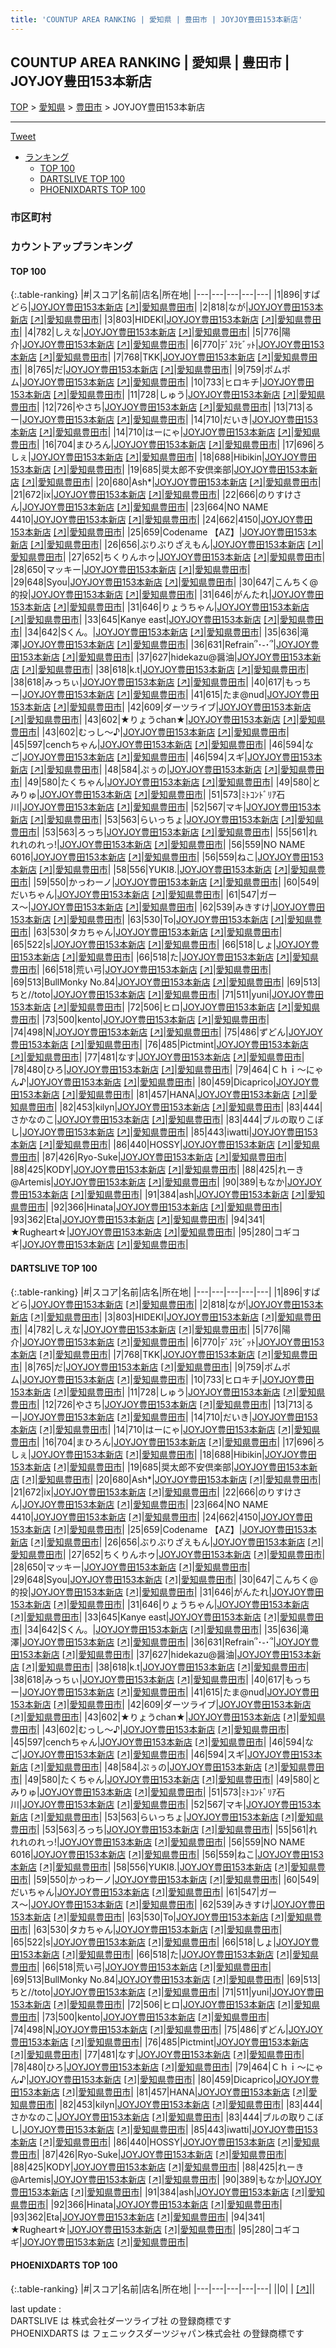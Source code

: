 ```yaml
---
title: 'COUNTUP AREA RANKING | 愛知県 | 豊田市 | JOYJOY豊田153本新店'
---
```

## COUNTUP AREA RANKING | 愛知県 | 豊田市 | JOYJOY豊田153本新店

[TOP](/darts/rank/) > [愛知県](/darts/rank/愛知県/) > [豊田市](/darts/rank/愛知県/豊田市/) > JOYJOY豊田153本新店

___

<a href="https://twitter.com/share?ref_src=twsrc%5Etfw" data-text="COUNTUP AREA RANKING | 愛知県豊田市JOYJOY豊田153本新店" class="twitter-share-button" data-hashtags="DARTSLIVE,PHOENIXDARTS,darts,ダーツ" data-show-count="false">Tweet</a>

* [ランキング](#カウントアップランキング)
    * [TOP 100](#top-100)
    * [DARTSLIVE TOP 100](#dartslive-top-100)
    * [PHOENIXDARTS TOP 100](#phoenixdarts-top-100)

### 市区町村

<ul>

</ul>

### カウントアップランキング

#### TOP 100



{:.table-ranking}
|#|スコア|名前|店名|所在地|
|---|---|---|---|---|
|1|896|<span class="rank-name-dl">すぱどら</span>|<a href="/darts/rank/shops/14a7d4288c91951758d385ea46352d8f.html">JOYJOY豊田153本新店</a> <a href="https://search.dartslive.com/jp/shop/14a7d4288c91951758d385ea46352d8f">[↗]</a>|<a href="/darts/rank/愛知県/豊田市">愛知県豊田市</a>|
|2|818|<span class="rank-name-dl">なが</span>|<a href="/darts/rank/shops/14a7d4288c91951758d385ea46352d8f.html">JOYJOY豊田153本新店</a> <a href="https://search.dartslive.com/jp/shop/14a7d4288c91951758d385ea46352d8f">[↗]</a>|<a href="/darts/rank/愛知県/豊田市">愛知県豊田市</a>|
|3|803|<span class="rank-name-dl">HIDEKI</span>|<a href="/darts/rank/shops/14a7d4288c91951758d385ea46352d8f.html">JOYJOY豊田153本新店</a> <a href="https://search.dartslive.com/jp/shop/14a7d4288c91951758d385ea46352d8f">[↗]</a>|<a href="/darts/rank/愛知県/豊田市">愛知県豊田市</a>|
|4|782|<span class="rank-name-dl">しえな</span>|<a href="/darts/rank/shops/14a7d4288c91951758d385ea46352d8f.html">JOYJOY豊田153本新店</a> <a href="https://search.dartslive.com/jp/shop/14a7d4288c91951758d385ea46352d8f">[↗]</a>|<a href="/darts/rank/愛知県/豊田市">愛知県豊田市</a>|
|5|776|<span class="rank-name-dl">陽介</span>|<a href="/darts/rank/shops/14a7d4288c91951758d385ea46352d8f.html">JOYJOY豊田153本新店</a> <a href="https://search.dartslive.com/jp/shop/14a7d4288c91951758d385ea46352d8f">[↗]</a>|<a href="/darts/rank/愛知県/豊田市">愛知県豊田市</a>|
|6|770|<span class="rank-name-dl">ﾃﾞｽﾗﾋﾞｯﾄ</span>|<a href="/darts/rank/shops/14a7d4288c91951758d385ea46352d8f.html">JOYJOY豊田153本新店</a> <a href="https://search.dartslive.com/jp/shop/14a7d4288c91951758d385ea46352d8f">[↗]</a>|<a href="/darts/rank/愛知県/豊田市">愛知県豊田市</a>|
|7|768|<span class="rank-name-dl">TKK</span>|<a href="/darts/rank/shops/14a7d4288c91951758d385ea46352d8f.html">JOYJOY豊田153本新店</a> <a href="https://search.dartslive.com/jp/shop/14a7d4288c91951758d385ea46352d8f">[↗]</a>|<a href="/darts/rank/愛知県/豊田市">愛知県豊田市</a>|
|8|765|<span class="rank-name-dl">だ</span>|<a href="/darts/rank/shops/14a7d4288c91951758d385ea46352d8f.html">JOYJOY豊田153本新店</a> <a href="https://search.dartslive.com/jp/shop/14a7d4288c91951758d385ea46352d8f">[↗]</a>|<a href="/darts/rank/愛知県/豊田市">愛知県豊田市</a>|
|9|759|<span class="rank-name-dl">ポムポム</span>|<a href="/darts/rank/shops/14a7d4288c91951758d385ea46352d8f.html">JOYJOY豊田153本新店</a> <a href="https://search.dartslive.com/jp/shop/14a7d4288c91951758d385ea46352d8f">[↗]</a>|<a href="/darts/rank/愛知県/豊田市">愛知県豊田市</a>|
|10|733|<span class="rank-name-dl">ヒロキチ</span>|<a href="/darts/rank/shops/14a7d4288c91951758d385ea46352d8f.html">JOYJOY豊田153本新店</a> <a href="https://search.dartslive.com/jp/shop/14a7d4288c91951758d385ea46352d8f">[↗]</a>|<a href="/darts/rank/愛知県/豊田市">愛知県豊田市</a>|
|11|728|<span class="rank-name-dl">しゅう</span>|<a href="/darts/rank/shops/14a7d4288c91951758d385ea46352d8f.html">JOYJOY豊田153本新店</a> <a href="https://search.dartslive.com/jp/shop/14a7d4288c91951758d385ea46352d8f">[↗]</a>|<a href="/darts/rank/愛知県/豊田市">愛知県豊田市</a>|
|12|726|<span class="rank-name-dl">やさち</span>|<a href="/darts/rank/shops/14a7d4288c91951758d385ea46352d8f.html">JOYJOY豊田153本新店</a> <a href="https://search.dartslive.com/jp/shop/14a7d4288c91951758d385ea46352d8f">[↗]</a>|<a href="/darts/rank/愛知県/豊田市">愛知県豊田市</a>|
|13|713|<span class="rank-name-dl">るー</span>|<a href="/darts/rank/shops/14a7d4288c91951758d385ea46352d8f.html">JOYJOY豊田153本新店</a> <a href="https://search.dartslive.com/jp/shop/14a7d4288c91951758d385ea46352d8f">[↗]</a>|<a href="/darts/rank/愛知県/豊田市">愛知県豊田市</a>|
|14|710|<span class="rank-name-dl">だいき</span>|<a href="/darts/rank/shops/14a7d4288c91951758d385ea46352d8f.html">JOYJOY豊田153本新店</a> <a href="https://search.dartslive.com/jp/shop/14a7d4288c91951758d385ea46352d8f">[↗]</a>|<a href="/darts/rank/愛知県/豊田市">愛知県豊田市</a>|
|14|710|<span class="rank-name-dl">はーにゃ</span>|<a href="/darts/rank/shops/14a7d4288c91951758d385ea46352d8f.html">JOYJOY豊田153本新店</a> <a href="https://search.dartslive.com/jp/shop/14a7d4288c91951758d385ea46352d8f">[↗]</a>|<a href="/darts/rank/愛知県/豊田市">愛知県豊田市</a>|
|16|704|<span class="rank-name-dl">まひろん</span>|<a href="/darts/rank/shops/14a7d4288c91951758d385ea46352d8f.html">JOYJOY豊田153本新店</a> <a href="https://search.dartslive.com/jp/shop/14a7d4288c91951758d385ea46352d8f">[↗]</a>|<a href="/darts/rank/愛知県/豊田市">愛知県豊田市</a>|
|17|696|<span class="rank-name-dl">ろしぇ</span>|<a href="/darts/rank/shops/14a7d4288c91951758d385ea46352d8f.html">JOYJOY豊田153本新店</a> <a href="https://search.dartslive.com/jp/shop/14a7d4288c91951758d385ea46352d8f">[↗]</a>|<a href="/darts/rank/愛知県/豊田市">愛知県豊田市</a>|
|18|688|<span class="rank-name-dl">Hibikin</span>|<a href="/darts/rank/shops/14a7d4288c91951758d385ea46352d8f.html">JOYJOY豊田153本新店</a> <a href="https://search.dartslive.com/jp/shop/14a7d4288c91951758d385ea46352d8f">[↗]</a>|<a href="/darts/rank/愛知県/豊田市">愛知県豊田市</a>|
|19|685|<span class="rank-name-dl">奨太郎不安倶楽部</span>|<a href="/darts/rank/shops/14a7d4288c91951758d385ea46352d8f.html">JOYJOY豊田153本新店</a> <a href="https://search.dartslive.com/jp/shop/14a7d4288c91951758d385ea46352d8f">[↗]</a>|<a href="/darts/rank/愛知県/豊田市">愛知県豊田市</a>|
|20|680|<span class="rank-name-dl">Ash*</span>|<a href="/darts/rank/shops/14a7d4288c91951758d385ea46352d8f.html">JOYJOY豊田153本新店</a> <a href="https://search.dartslive.com/jp/shop/14a7d4288c91951758d385ea46352d8f">[↗]</a>|<a href="/darts/rank/愛知県/豊田市">愛知県豊田市</a>|
|21|672|<span class="rank-name-dl">ix</span>|<a href="/darts/rank/shops/14a7d4288c91951758d385ea46352d8f.html">JOYJOY豊田153本新店</a> <a href="https://search.dartslive.com/jp/shop/14a7d4288c91951758d385ea46352d8f">[↗]</a>|<a href="/darts/rank/愛知県/豊田市">愛知県豊田市</a>|
|22|666|<span class="rank-name-dl">のりすけさん</span>|<a href="/darts/rank/shops/14a7d4288c91951758d385ea46352d8f.html">JOYJOY豊田153本新店</a> <a href="https://search.dartslive.com/jp/shop/14a7d4288c91951758d385ea46352d8f">[↗]</a>|<a href="/darts/rank/愛知県/豊田市">愛知県豊田市</a>|
|23|664|<span class="rank-name-dl">NO NAME 4410</span>|<a href="/darts/rank/shops/14a7d4288c91951758d385ea46352d8f.html">JOYJOY豊田153本新店</a> <a href="https://search.dartslive.com/jp/shop/14a7d4288c91951758d385ea46352d8f">[↗]</a>|<a href="/darts/rank/愛知県/豊田市">愛知県豊田市</a>|
|24|662|<span class="rank-name-dl">4150</span>|<a href="/darts/rank/shops/14a7d4288c91951758d385ea46352d8f.html">JOYJOY豊田153本新店</a> <a href="https://search.dartslive.com/jp/shop/14a7d4288c91951758d385ea46352d8f">[↗]</a>|<a href="/darts/rank/愛知県/豊田市">愛知県豊田市</a>|
|25|659|<span class="rank-name-dl">Codename 【AZ】</span>|<a href="/darts/rank/shops/14a7d4288c91951758d385ea46352d8f.html">JOYJOY豊田153本新店</a> <a href="https://search.dartslive.com/jp/shop/14a7d4288c91951758d385ea46352d8f">[↗]</a>|<a href="/darts/rank/愛知県/豊田市">愛知県豊田市</a>|
|26|656|<span class="rank-name-dl">ぶりぶりざえもん</span>|<a href="/darts/rank/shops/14a7d4288c91951758d385ea46352d8f.html">JOYJOY豊田153本新店</a> <a href="https://search.dartslive.com/jp/shop/14a7d4288c91951758d385ea46352d8f">[↗]</a>|<a href="/darts/rank/愛知県/豊田市">愛知県豊田市</a>|
|27|652|<span class="rank-name-dl">ちくりんホゥ</span>|<a href="/darts/rank/shops/14a7d4288c91951758d385ea46352d8f.html">JOYJOY豊田153本新店</a> <a href="https://search.dartslive.com/jp/shop/14a7d4288c91951758d385ea46352d8f">[↗]</a>|<a href="/darts/rank/愛知県/豊田市">愛知県豊田市</a>|
|28|650|<span class="rank-name-dl">マッキー</span>|<a href="/darts/rank/shops/14a7d4288c91951758d385ea46352d8f.html">JOYJOY豊田153本新店</a> <a href="https://search.dartslive.com/jp/shop/14a7d4288c91951758d385ea46352d8f">[↗]</a>|<a href="/darts/rank/愛知県/豊田市">愛知県豊田市</a>|
|29|648|<span class="rank-name-dl">Syou</span>|<a href="/darts/rank/shops/14a7d4288c91951758d385ea46352d8f.html">JOYJOY豊田153本新店</a> <a href="https://search.dartslive.com/jp/shop/14a7d4288c91951758d385ea46352d8f">[↗]</a>|<a href="/darts/rank/愛知県/豊田市">愛知県豊田市</a>|
|30|647|<span class="rank-name-dl">こんちく@的投</span>|<a href="/darts/rank/shops/14a7d4288c91951758d385ea46352d8f.html">JOYJOY豊田153本新店</a> <a href="https://search.dartslive.com/jp/shop/14a7d4288c91951758d385ea46352d8f">[↗]</a>|<a href="/darts/rank/愛知県/豊田市">愛知県豊田市</a>|
|31|646|<span class="rank-name-dl">がんたれ</span>|<a href="/darts/rank/shops/14a7d4288c91951758d385ea46352d8f.html">JOYJOY豊田153本新店</a> <a href="https://search.dartslive.com/jp/shop/14a7d4288c91951758d385ea46352d8f">[↗]</a>|<a href="/darts/rank/愛知県/豊田市">愛知県豊田市</a>|
|31|646|<span class="rank-name-dl">りょうちゃん</span>|<a href="/darts/rank/shops/14a7d4288c91951758d385ea46352d8f.html">JOYJOY豊田153本新店</a> <a href="https://search.dartslive.com/jp/shop/14a7d4288c91951758d385ea46352d8f">[↗]</a>|<a href="/darts/rank/愛知県/豊田市">愛知県豊田市</a>|
|33|645|<span class="rank-name-dl">Kanye east</span>|<a href="/darts/rank/shops/14a7d4288c91951758d385ea46352d8f.html">JOYJOY豊田153本新店</a> <a href="https://search.dartslive.com/jp/shop/14a7d4288c91951758d385ea46352d8f">[↗]</a>|<a href="/darts/rank/愛知県/豊田市">愛知県豊田市</a>|
|34|642|<span class="rank-name-dl">Sくん。</span>|<a href="/darts/rank/shops/14a7d4288c91951758d385ea46352d8f.html">JOYJOY豊田153本新店</a> <a href="https://search.dartslive.com/jp/shop/14a7d4288c91951758d385ea46352d8f">[↗]</a>|<a href="/darts/rank/愛知県/豊田市">愛知県豊田市</a>|
|35|636|<span class="rank-name-dl">滝澤</span>|<a href="/darts/rank/shops/14a7d4288c91951758d385ea46352d8f.html">JOYJOY豊田153本新店</a> <a href="https://search.dartslive.com/jp/shop/14a7d4288c91951758d385ea46352d8f">[↗]</a>|<a href="/darts/rank/愛知県/豊田市">愛知県豊田市</a>|
|36|631|<span class="rank-name-dl">Refrain՞･֊･՞</span>|<a href="/darts/rank/shops/14a7d4288c91951758d385ea46352d8f.html">JOYJOY豊田153本新店</a> <a href="https://search.dartslive.com/jp/shop/14a7d4288c91951758d385ea46352d8f">[↗]</a>|<a href="/darts/rank/愛知県/豊田市">愛知県豊田市</a>|
|37|627|<span class="rank-name-dl">hidekazu@醤油</span>|<a href="/darts/rank/shops/14a7d4288c91951758d385ea46352d8f.html">JOYJOY豊田153本新店</a> <a href="https://search.dartslive.com/jp/shop/14a7d4288c91951758d385ea46352d8f">[↗]</a>|<a href="/darts/rank/愛知県/豊田市">愛知県豊田市</a>|
|38|618|<span class="rank-name-dl">k.t</span>|<a href="/darts/rank/shops/14a7d4288c91951758d385ea46352d8f.html">JOYJOY豊田153本新店</a> <a href="https://search.dartslive.com/jp/shop/14a7d4288c91951758d385ea46352d8f">[↗]</a>|<a href="/darts/rank/愛知県/豊田市">愛知県豊田市</a>|
|38|618|<span class="rank-name-dl">みっちぃ</span>|<a href="/darts/rank/shops/14a7d4288c91951758d385ea46352d8f.html">JOYJOY豊田153本新店</a> <a href="https://search.dartslive.com/jp/shop/14a7d4288c91951758d385ea46352d8f">[↗]</a>|<a href="/darts/rank/愛知県/豊田市">愛知県豊田市</a>|
|40|617|<span class="rank-name-dl">もっちー</span>|<a href="/darts/rank/shops/14a7d4288c91951758d385ea46352d8f.html">JOYJOY豊田153本新店</a> <a href="https://search.dartslive.com/jp/shop/14a7d4288c91951758d385ea46352d8f">[↗]</a>|<a href="/darts/rank/愛知県/豊田市">愛知県豊田市</a>|
|41|615|<span class="rank-name-dl">たま@nud</span>|<a href="/darts/rank/shops/14a7d4288c91951758d385ea46352d8f.html">JOYJOY豊田153本新店</a> <a href="https://search.dartslive.com/jp/shop/14a7d4288c91951758d385ea46352d8f">[↗]</a>|<a href="/darts/rank/愛知県/豊田市">愛知県豊田市</a>|
|42|609|<span class="rank-name-dl">ダーツライブ</span>|<a href="/darts/rank/shops/14a7d4288c91951758d385ea46352d8f.html">JOYJOY豊田153本新店</a> <a href="https://search.dartslive.com/jp/shop/14a7d4288c91951758d385ea46352d8f">[↗]</a>|<a href="/darts/rank/愛知県/豊田市">愛知県豊田市</a>|
|43|602|<span class="rank-name-dl">★りょうchan★</span>|<a href="/darts/rank/shops/14a7d4288c91951758d385ea46352d8f.html">JOYJOY豊田153本新店</a> <a href="https://search.dartslive.com/jp/shop/14a7d4288c91951758d385ea46352d8f">[↗]</a>|<a href="/darts/rank/愛知県/豊田市">愛知県豊田市</a>|
|43|602|<span class="rank-name-dl">むっし〜♪</span>|<a href="/darts/rank/shops/14a7d4288c91951758d385ea46352d8f.html">JOYJOY豊田153本新店</a> <a href="https://search.dartslive.com/jp/shop/14a7d4288c91951758d385ea46352d8f">[↗]</a>|<a href="/darts/rank/愛知県/豊田市">愛知県豊田市</a>|
|45|597|<span class="rank-name-dl">cenchちゃん</span>|<a href="/darts/rank/shops/14a7d4288c91951758d385ea46352d8f.html">JOYJOY豊田153本新店</a> <a href="https://search.dartslive.com/jp/shop/14a7d4288c91951758d385ea46352d8f">[↗]</a>|<a href="/darts/rank/愛知県/豊田市">愛知県豊田市</a>|
|46|594|<span class="rank-name-dl">なご</span>|<a href="/darts/rank/shops/14a7d4288c91951758d385ea46352d8f.html">JOYJOY豊田153本新店</a> <a href="https://search.dartslive.com/jp/shop/14a7d4288c91951758d385ea46352d8f">[↗]</a>|<a href="/darts/rank/愛知県/豊田市">愛知県豊田市</a>|
|46|594|<span class="rank-name-dl">スギ</span>|<a href="/darts/rank/shops/14a7d4288c91951758d385ea46352d8f.html">JOYJOY豊田153本新店</a> <a href="https://search.dartslive.com/jp/shop/14a7d4288c91951758d385ea46352d8f">[↗]</a>|<a href="/darts/rank/愛知県/豊田市">愛知県豊田市</a>|
|48|584|<span class="rank-name-dl">ぷぅの</span>|<a href="/darts/rank/shops/14a7d4288c91951758d385ea46352d8f.html">JOYJOY豊田153本新店</a> <a href="https://search.dartslive.com/jp/shop/14a7d4288c91951758d385ea46352d8f">[↗]</a>|<a href="/darts/rank/愛知県/豊田市">愛知県豊田市</a>|
|49|580|<span class="rank-name-dl">たくちゃん</span>|<a href="/darts/rank/shops/14a7d4288c91951758d385ea46352d8f.html">JOYJOY豊田153本新店</a> <a href="https://search.dartslive.com/jp/shop/14a7d4288c91951758d385ea46352d8f">[↗]</a>|<a href="/darts/rank/愛知県/豊田市">愛知県豊田市</a>|
|49|580|<span class="rank-name-dl">とみりゅ</span>|<a href="/darts/rank/shops/14a7d4288c91951758d385ea46352d8f.html">JOYJOY豊田153本新店</a> <a href="https://search.dartslive.com/jp/shop/14a7d4288c91951758d385ea46352d8f">[↗]</a>|<a href="/darts/rank/愛知県/豊田市">愛知県豊田市</a>|
|51|573|<span class="rank-name-dl">ﾐﾄｺﾝﾄﾞﾘｱ石川</span>|<a href="/darts/rank/shops/14a7d4288c91951758d385ea46352d8f.html">JOYJOY豊田153本新店</a> <a href="https://search.dartslive.com/jp/shop/14a7d4288c91951758d385ea46352d8f">[↗]</a>|<a href="/darts/rank/愛知県/豊田市">愛知県豊田市</a>|
|52|567|<span class="rank-name-dl">マキ</span>|<a href="/darts/rank/shops/14a7d4288c91951758d385ea46352d8f.html">JOYJOY豊田153本新店</a> <a href="https://search.dartslive.com/jp/shop/14a7d4288c91951758d385ea46352d8f">[↗]</a>|<a href="/darts/rank/愛知県/豊田市">愛知県豊田市</a>|
|53|563|<span class="rank-name-dl">らいっちょ</span>|<a href="/darts/rank/shops/14a7d4288c91951758d385ea46352d8f.html">JOYJOY豊田153本新店</a> <a href="https://search.dartslive.com/jp/shop/14a7d4288c91951758d385ea46352d8f">[↗]</a>|<a href="/darts/rank/愛知県/豊田市">愛知県豊田市</a>|
|53|563|<span class="rank-name-dl">ろっち</span>|<a href="/darts/rank/shops/14a7d4288c91951758d385ea46352d8f.html">JOYJOY豊田153本新店</a> <a href="https://search.dartslive.com/jp/shop/14a7d4288c91951758d385ea46352d8f">[↗]</a>|<a href="/darts/rank/愛知県/豊田市">愛知県豊田市</a>|
|55|561|<span class="rank-name-dl">れれれのれっ!</span>|<a href="/darts/rank/shops/14a7d4288c91951758d385ea46352d8f.html">JOYJOY豊田153本新店</a> <a href="https://search.dartslive.com/jp/shop/14a7d4288c91951758d385ea46352d8f">[↗]</a>|<a href="/darts/rank/愛知県/豊田市">愛知県豊田市</a>|
|56|559|<span class="rank-name-dl">NO NAME 6016</span>|<a href="/darts/rank/shops/14a7d4288c91951758d385ea46352d8f.html">JOYJOY豊田153本新店</a> <a href="https://search.dartslive.com/jp/shop/14a7d4288c91951758d385ea46352d8f">[↗]</a>|<a href="/darts/rank/愛知県/豊田市">愛知県豊田市</a>|
|56|559|<span class="rank-name-dl">ねこ</span>|<a href="/darts/rank/shops/14a7d4288c91951758d385ea46352d8f.html">JOYJOY豊田153本新店</a> <a href="https://search.dartslive.com/jp/shop/14a7d4288c91951758d385ea46352d8f">[↗]</a>|<a href="/darts/rank/愛知県/豊田市">愛知県豊田市</a>|
|58|556|<span class="rank-name-dl">YUKI8.</span>|<a href="/darts/rank/shops/14a7d4288c91951758d385ea46352d8f.html">JOYJOY豊田153本新店</a> <a href="https://search.dartslive.com/jp/shop/14a7d4288c91951758d385ea46352d8f">[↗]</a>|<a href="/darts/rank/愛知県/豊田市">愛知県豊田市</a>|
|59|550|<span class="rank-name-dl">かっわーノ</span>|<a href="/darts/rank/shops/14a7d4288c91951758d385ea46352d8f.html">JOYJOY豊田153本新店</a> <a href="https://search.dartslive.com/jp/shop/14a7d4288c91951758d385ea46352d8f">[↗]</a>|<a href="/darts/rank/愛知県/豊田市">愛知県豊田市</a>|
|60|549|<span class="rank-name-dl">だいちゃん</span>|<a href="/darts/rank/shops/14a7d4288c91951758d385ea46352d8f.html">JOYJOY豊田153本新店</a> <a href="https://search.dartslive.com/jp/shop/14a7d4288c91951758d385ea46352d8f">[↗]</a>|<a href="/darts/rank/愛知県/豊田市">愛知県豊田市</a>|
|61|547|<span class="rank-name-dl">ガース〜</span>|<a href="/darts/rank/shops/14a7d4288c91951758d385ea46352d8f.html">JOYJOY豊田153本新店</a> <a href="https://search.dartslive.com/jp/shop/14a7d4288c91951758d385ea46352d8f">[↗]</a>|<a href="/darts/rank/愛知県/豊田市">愛知県豊田市</a>|
|62|539|<span class="rank-name-dl">みきすけ</span>|<a href="/darts/rank/shops/14a7d4288c91951758d385ea46352d8f.html">JOYJOY豊田153本新店</a> <a href="https://search.dartslive.com/jp/shop/14a7d4288c91951758d385ea46352d8f">[↗]</a>|<a href="/darts/rank/愛知県/豊田市">愛知県豊田市</a>|
|63|530|<span class="rank-name-dl">To</span>|<a href="/darts/rank/shops/14a7d4288c91951758d385ea46352d8f.html">JOYJOY豊田153本新店</a> <a href="https://search.dartslive.com/jp/shop/14a7d4288c91951758d385ea46352d8f">[↗]</a>|<a href="/darts/rank/愛知県/豊田市">愛知県豊田市</a>|
|63|530|<span class="rank-name-dl">タカちゃん</span>|<a href="/darts/rank/shops/14a7d4288c91951758d385ea46352d8f.html">JOYJOY豊田153本新店</a> <a href="https://search.dartslive.com/jp/shop/14a7d4288c91951758d385ea46352d8f">[↗]</a>|<a href="/darts/rank/愛知県/豊田市">愛知県豊田市</a>|
|65|522|<span class="rank-name-dl">s</span>|<a href="/darts/rank/shops/14a7d4288c91951758d385ea46352d8f.html">JOYJOY豊田153本新店</a> <a href="https://search.dartslive.com/jp/shop/14a7d4288c91951758d385ea46352d8f">[↗]</a>|<a href="/darts/rank/愛知県/豊田市">愛知県豊田市</a>|
|66|518|<span class="rank-name-dl">しょ</span>|<a href="/darts/rank/shops/14a7d4288c91951758d385ea46352d8f.html">JOYJOY豊田153本新店</a> <a href="https://search.dartslive.com/jp/shop/14a7d4288c91951758d385ea46352d8f">[↗]</a>|<a href="/darts/rank/愛知県/豊田市">愛知県豊田市</a>|
|66|518|<span class="rank-name-dl">た</span>|<a href="/darts/rank/shops/14a7d4288c91951758d385ea46352d8f.html">JOYJOY豊田153本新店</a> <a href="https://search.dartslive.com/jp/shop/14a7d4288c91951758d385ea46352d8f">[↗]</a>|<a href="/darts/rank/愛知県/豊田市">愛知県豊田市</a>|
|66|518|<span class="rank-name-dl">荒い弓</span>|<a href="/darts/rank/shops/14a7d4288c91951758d385ea46352d8f.html">JOYJOY豊田153本新店</a> <a href="https://search.dartslive.com/jp/shop/14a7d4288c91951758d385ea46352d8f">[↗]</a>|<a href="/darts/rank/愛知県/豊田市">愛知県豊田市</a>|
|69|513|<span class="rank-name-dl">BullMonky No.84</span>|<a href="/darts/rank/shops/14a7d4288c91951758d385ea46352d8f.html">JOYJOY豊田153本新店</a> <a href="https://search.dartslive.com/jp/shop/14a7d4288c91951758d385ea46352d8f">[↗]</a>|<a href="/darts/rank/愛知県/豊田市">愛知県豊田市</a>|
|69|513|<span class="rank-name-dl">ちと//toto</span>|<a href="/darts/rank/shops/14a7d4288c91951758d385ea46352d8f.html">JOYJOY豊田153本新店</a> <a href="https://search.dartslive.com/jp/shop/14a7d4288c91951758d385ea46352d8f">[↗]</a>|<a href="/darts/rank/愛知県/豊田市">愛知県豊田市</a>|
|71|511|<span class="rank-name-dl">yuni</span>|<a href="/darts/rank/shops/14a7d4288c91951758d385ea46352d8f.html">JOYJOY豊田153本新店</a> <a href="https://search.dartslive.com/jp/shop/14a7d4288c91951758d385ea46352d8f">[↗]</a>|<a href="/darts/rank/愛知県/豊田市">愛知県豊田市</a>|
|72|506|<span class="rank-name-dl">ヒロ</span>|<a href="/darts/rank/shops/14a7d4288c91951758d385ea46352d8f.html">JOYJOY豊田153本新店</a> <a href="https://search.dartslive.com/jp/shop/14a7d4288c91951758d385ea46352d8f">[↗]</a>|<a href="/darts/rank/愛知県/豊田市">愛知県豊田市</a>|
|73|500|<span class="rank-name-dl">kento</span>|<a href="/darts/rank/shops/14a7d4288c91951758d385ea46352d8f.html">JOYJOY豊田153本新店</a> <a href="https://search.dartslive.com/jp/shop/14a7d4288c91951758d385ea46352d8f">[↗]</a>|<a href="/darts/rank/愛知県/豊田市">愛知県豊田市</a>|
|74|498|<span class="rank-name-dl">N</span>|<a href="/darts/rank/shops/14a7d4288c91951758d385ea46352d8f.html">JOYJOY豊田153本新店</a> <a href="https://search.dartslive.com/jp/shop/14a7d4288c91951758d385ea46352d8f">[↗]</a>|<a href="/darts/rank/愛知県/豊田市">愛知県豊田市</a>|
|75|486|<span class="rank-name-dl">ずどん</span>|<a href="/darts/rank/shops/14a7d4288c91951758d385ea46352d8f.html">JOYJOY豊田153本新店</a> <a href="https://search.dartslive.com/jp/shop/14a7d4288c91951758d385ea46352d8f">[↗]</a>|<a href="/darts/rank/愛知県/豊田市">愛知県豊田市</a>|
|76|485|<span class="rank-name-dl">Pictmint</span>|<a href="/darts/rank/shops/14a7d4288c91951758d385ea46352d8f.html">JOYJOY豊田153本新店</a> <a href="https://search.dartslive.com/jp/shop/14a7d4288c91951758d385ea46352d8f">[↗]</a>|<a href="/darts/rank/愛知県/豊田市">愛知県豊田市</a>|
|77|481|<span class="rank-name-dl">なす</span>|<a href="/darts/rank/shops/14a7d4288c91951758d385ea46352d8f.html">JOYJOY豊田153本新店</a> <a href="https://search.dartslive.com/jp/shop/14a7d4288c91951758d385ea46352d8f">[↗]</a>|<a href="/darts/rank/愛知県/豊田市">愛知県豊田市</a>|
|78|480|<span class="rank-name-dl">ひろ</span>|<a href="/darts/rank/shops/14a7d4288c91951758d385ea46352d8f.html">JOYJOY豊田153本新店</a> <a href="https://search.dartslive.com/jp/shop/14a7d4288c91951758d385ea46352d8f">[↗]</a>|<a href="/darts/rank/愛知県/豊田市">愛知県豊田市</a>|
|79|464|<span class="rank-name-dl">Ｃｈｉ～にゃん♪</span>|<a href="/darts/rank/shops/14a7d4288c91951758d385ea46352d8f.html">JOYJOY豊田153本新店</a> <a href="https://search.dartslive.com/jp/shop/14a7d4288c91951758d385ea46352d8f">[↗]</a>|<a href="/darts/rank/愛知県/豊田市">愛知県豊田市</a>|
|80|459|<span class="rank-name-dl">Dicaprico</span>|<a href="/darts/rank/shops/14a7d4288c91951758d385ea46352d8f.html">JOYJOY豊田153本新店</a> <a href="https://search.dartslive.com/jp/shop/14a7d4288c91951758d385ea46352d8f">[↗]</a>|<a href="/darts/rank/愛知県/豊田市">愛知県豊田市</a>|
|81|457|<span class="rank-name-dl">HANA</span>|<a href="/darts/rank/shops/14a7d4288c91951758d385ea46352d8f.html">JOYJOY豊田153本新店</a> <a href="https://search.dartslive.com/jp/shop/14a7d4288c91951758d385ea46352d8f">[↗]</a>|<a href="/darts/rank/愛知県/豊田市">愛知県豊田市</a>|
|82|453|<span class="rank-name-dl">kilyn</span>|<a href="/darts/rank/shops/14a7d4288c91951758d385ea46352d8f.html">JOYJOY豊田153本新店</a> <a href="https://search.dartslive.com/jp/shop/14a7d4288c91951758d385ea46352d8f">[↗]</a>|<a href="/darts/rank/愛知県/豊田市">愛知県豊田市</a>|
|83|444|<span class="rank-name-dl">さかなのこ</span>|<a href="/darts/rank/shops/14a7d4288c91951758d385ea46352d8f.html">JOYJOY豊田153本新店</a> <a href="https://search.dartslive.com/jp/shop/14a7d4288c91951758d385ea46352d8f">[↗]</a>|<a href="/darts/rank/愛知県/豊田市">愛知県豊田市</a>|
|83|444|<span class="rank-name-dl">ブルの取りこぼし</span>|<a href="/darts/rank/shops/14a7d4288c91951758d385ea46352d8f.html">JOYJOY豊田153本新店</a> <a href="https://search.dartslive.com/jp/shop/14a7d4288c91951758d385ea46352d8f">[↗]</a>|<a href="/darts/rank/愛知県/豊田市">愛知県豊田市</a>|
|85|443|<span class="rank-name-dl">iwatti</span>|<a href="/darts/rank/shops/14a7d4288c91951758d385ea46352d8f.html">JOYJOY豊田153本新店</a> <a href="https://search.dartslive.com/jp/shop/14a7d4288c91951758d385ea46352d8f">[↗]</a>|<a href="/darts/rank/愛知県/豊田市">愛知県豊田市</a>|
|86|440|<span class="rank-name-dl">HOSSY</span>|<a href="/darts/rank/shops/14a7d4288c91951758d385ea46352d8f.html">JOYJOY豊田153本新店</a> <a href="https://search.dartslive.com/jp/shop/14a7d4288c91951758d385ea46352d8f">[↗]</a>|<a href="/darts/rank/愛知県/豊田市">愛知県豊田市</a>|
|87|426|<span class="rank-name-dl">Ryo-Suke</span>|<a href="/darts/rank/shops/14a7d4288c91951758d385ea46352d8f.html">JOYJOY豊田153本新店</a> <a href="https://search.dartslive.com/jp/shop/14a7d4288c91951758d385ea46352d8f">[↗]</a>|<a href="/darts/rank/愛知県/豊田市">愛知県豊田市</a>|
|88|425|<span class="rank-name-dl">KODY</span>|<a href="/darts/rank/shops/14a7d4288c91951758d385ea46352d8f.html">JOYJOY豊田153本新店</a> <a href="https://search.dartslive.com/jp/shop/14a7d4288c91951758d385ea46352d8f">[↗]</a>|<a href="/darts/rank/愛知県/豊田市">愛知県豊田市</a>|
|88|425|<span class="rank-name-dl">れーき@Artemis</span>|<a href="/darts/rank/shops/14a7d4288c91951758d385ea46352d8f.html">JOYJOY豊田153本新店</a> <a href="https://search.dartslive.com/jp/shop/14a7d4288c91951758d385ea46352d8f">[↗]</a>|<a href="/darts/rank/愛知県/豊田市">愛知県豊田市</a>|
|90|389|<span class="rank-name-dl">もなか</span>|<a href="/darts/rank/shops/14a7d4288c91951758d385ea46352d8f.html">JOYJOY豊田153本新店</a> <a href="https://search.dartslive.com/jp/shop/14a7d4288c91951758d385ea46352d8f">[↗]</a>|<a href="/darts/rank/愛知県/豊田市">愛知県豊田市</a>|
|91|384|<span class="rank-name-dl">ash</span>|<a href="/darts/rank/shops/14a7d4288c91951758d385ea46352d8f.html">JOYJOY豊田153本新店</a> <a href="https://search.dartslive.com/jp/shop/14a7d4288c91951758d385ea46352d8f">[↗]</a>|<a href="/darts/rank/愛知県/豊田市">愛知県豊田市</a>|
|92|366|<span class="rank-name-dl">Hinata</span>|<a href="/darts/rank/shops/14a7d4288c91951758d385ea46352d8f.html">JOYJOY豊田153本新店</a> <a href="https://search.dartslive.com/jp/shop/14a7d4288c91951758d385ea46352d8f">[↗]</a>|<a href="/darts/rank/愛知県/豊田市">愛知県豊田市</a>|
|93|362|<span class="rank-name-dl">Eta</span>|<a href="/darts/rank/shops/14a7d4288c91951758d385ea46352d8f.html">JOYJOY豊田153本新店</a> <a href="https://search.dartslive.com/jp/shop/14a7d4288c91951758d385ea46352d8f">[↗]</a>|<a href="/darts/rank/愛知県/豊田市">愛知県豊田市</a>|
|94|341|<span class="rank-name-dl">★Rugheart☆</span>|<a href="/darts/rank/shops/14a7d4288c91951758d385ea46352d8f.html">JOYJOY豊田153本新店</a> <a href="https://search.dartslive.com/jp/shop/14a7d4288c91951758d385ea46352d8f">[↗]</a>|<a href="/darts/rank/愛知県/豊田市">愛知県豊田市</a>|
|95|280|<span class="rank-name-dl">コギコギ</span>|<a href="/darts/rank/shops/14a7d4288c91951758d385ea46352d8f.html">JOYJOY豊田153本新店</a> <a href="https://search.dartslive.com/jp/shop/14a7d4288c91951758d385ea46352d8f">[↗]</a>|<a href="/darts/rank/愛知県/豊田市">愛知県豊田市</a>|


#### DARTSLIVE TOP 100



{:.table-ranking}
|#|スコア|名前|店名|所在地|
|---|---|---|---|---|
|1|896|<span class="rank-name-dl">すぱどら</span>|<a href="/darts/rank/shops/14a7d4288c91951758d385ea46352d8f.html">JOYJOY豊田153本新店</a> <a href="https://search.dartslive.com/jp/shop/14a7d4288c91951758d385ea46352d8f">[↗]</a>|<a href="/darts/rank/愛知県/豊田市">愛知県豊田市</a>|
|2|818|<span class="rank-name-dl">なが</span>|<a href="/darts/rank/shops/14a7d4288c91951758d385ea46352d8f.html">JOYJOY豊田153本新店</a> <a href="https://search.dartslive.com/jp/shop/14a7d4288c91951758d385ea46352d8f">[↗]</a>|<a href="/darts/rank/愛知県/豊田市">愛知県豊田市</a>|
|3|803|<span class="rank-name-dl">HIDEKI</span>|<a href="/darts/rank/shops/14a7d4288c91951758d385ea46352d8f.html">JOYJOY豊田153本新店</a> <a href="https://search.dartslive.com/jp/shop/14a7d4288c91951758d385ea46352d8f">[↗]</a>|<a href="/darts/rank/愛知県/豊田市">愛知県豊田市</a>|
|4|782|<span class="rank-name-dl">しえな</span>|<a href="/darts/rank/shops/14a7d4288c91951758d385ea46352d8f.html">JOYJOY豊田153本新店</a> <a href="https://search.dartslive.com/jp/shop/14a7d4288c91951758d385ea46352d8f">[↗]</a>|<a href="/darts/rank/愛知県/豊田市">愛知県豊田市</a>|
|5|776|<span class="rank-name-dl">陽介</span>|<a href="/darts/rank/shops/14a7d4288c91951758d385ea46352d8f.html">JOYJOY豊田153本新店</a> <a href="https://search.dartslive.com/jp/shop/14a7d4288c91951758d385ea46352d8f">[↗]</a>|<a href="/darts/rank/愛知県/豊田市">愛知県豊田市</a>|
|6|770|<span class="rank-name-dl">ﾃﾞｽﾗﾋﾞｯﾄ</span>|<a href="/darts/rank/shops/14a7d4288c91951758d385ea46352d8f.html">JOYJOY豊田153本新店</a> <a href="https://search.dartslive.com/jp/shop/14a7d4288c91951758d385ea46352d8f">[↗]</a>|<a href="/darts/rank/愛知県/豊田市">愛知県豊田市</a>|
|7|768|<span class="rank-name-dl">TKK</span>|<a href="/darts/rank/shops/14a7d4288c91951758d385ea46352d8f.html">JOYJOY豊田153本新店</a> <a href="https://search.dartslive.com/jp/shop/14a7d4288c91951758d385ea46352d8f">[↗]</a>|<a href="/darts/rank/愛知県/豊田市">愛知県豊田市</a>|
|8|765|<span class="rank-name-dl">だ</span>|<a href="/darts/rank/shops/14a7d4288c91951758d385ea46352d8f.html">JOYJOY豊田153本新店</a> <a href="https://search.dartslive.com/jp/shop/14a7d4288c91951758d385ea46352d8f">[↗]</a>|<a href="/darts/rank/愛知県/豊田市">愛知県豊田市</a>|
|9|759|<span class="rank-name-dl">ポムポム</span>|<a href="/darts/rank/shops/14a7d4288c91951758d385ea46352d8f.html">JOYJOY豊田153本新店</a> <a href="https://search.dartslive.com/jp/shop/14a7d4288c91951758d385ea46352d8f">[↗]</a>|<a href="/darts/rank/愛知県/豊田市">愛知県豊田市</a>|
|10|733|<span class="rank-name-dl">ヒロキチ</span>|<a href="/darts/rank/shops/14a7d4288c91951758d385ea46352d8f.html">JOYJOY豊田153本新店</a> <a href="https://search.dartslive.com/jp/shop/14a7d4288c91951758d385ea46352d8f">[↗]</a>|<a href="/darts/rank/愛知県/豊田市">愛知県豊田市</a>|
|11|728|<span class="rank-name-dl">しゅう</span>|<a href="/darts/rank/shops/14a7d4288c91951758d385ea46352d8f.html">JOYJOY豊田153本新店</a> <a href="https://search.dartslive.com/jp/shop/14a7d4288c91951758d385ea46352d8f">[↗]</a>|<a href="/darts/rank/愛知県/豊田市">愛知県豊田市</a>|
|12|726|<span class="rank-name-dl">やさち</span>|<a href="/darts/rank/shops/14a7d4288c91951758d385ea46352d8f.html">JOYJOY豊田153本新店</a> <a href="https://search.dartslive.com/jp/shop/14a7d4288c91951758d385ea46352d8f">[↗]</a>|<a href="/darts/rank/愛知県/豊田市">愛知県豊田市</a>|
|13|713|<span class="rank-name-dl">るー</span>|<a href="/darts/rank/shops/14a7d4288c91951758d385ea46352d8f.html">JOYJOY豊田153本新店</a> <a href="https://search.dartslive.com/jp/shop/14a7d4288c91951758d385ea46352d8f">[↗]</a>|<a href="/darts/rank/愛知県/豊田市">愛知県豊田市</a>|
|14|710|<span class="rank-name-dl">だいき</span>|<a href="/darts/rank/shops/14a7d4288c91951758d385ea46352d8f.html">JOYJOY豊田153本新店</a> <a href="https://search.dartslive.com/jp/shop/14a7d4288c91951758d385ea46352d8f">[↗]</a>|<a href="/darts/rank/愛知県/豊田市">愛知県豊田市</a>|
|14|710|<span class="rank-name-dl">はーにゃ</span>|<a href="/darts/rank/shops/14a7d4288c91951758d385ea46352d8f.html">JOYJOY豊田153本新店</a> <a href="https://search.dartslive.com/jp/shop/14a7d4288c91951758d385ea46352d8f">[↗]</a>|<a href="/darts/rank/愛知県/豊田市">愛知県豊田市</a>|
|16|704|<span class="rank-name-dl">まひろん</span>|<a href="/darts/rank/shops/14a7d4288c91951758d385ea46352d8f.html">JOYJOY豊田153本新店</a> <a href="https://search.dartslive.com/jp/shop/14a7d4288c91951758d385ea46352d8f">[↗]</a>|<a href="/darts/rank/愛知県/豊田市">愛知県豊田市</a>|
|17|696|<span class="rank-name-dl">ろしぇ</span>|<a href="/darts/rank/shops/14a7d4288c91951758d385ea46352d8f.html">JOYJOY豊田153本新店</a> <a href="https://search.dartslive.com/jp/shop/14a7d4288c91951758d385ea46352d8f">[↗]</a>|<a href="/darts/rank/愛知県/豊田市">愛知県豊田市</a>|
|18|688|<span class="rank-name-dl">Hibikin</span>|<a href="/darts/rank/shops/14a7d4288c91951758d385ea46352d8f.html">JOYJOY豊田153本新店</a> <a href="https://search.dartslive.com/jp/shop/14a7d4288c91951758d385ea46352d8f">[↗]</a>|<a href="/darts/rank/愛知県/豊田市">愛知県豊田市</a>|
|19|685|<span class="rank-name-dl">奨太郎不安倶楽部</span>|<a href="/darts/rank/shops/14a7d4288c91951758d385ea46352d8f.html">JOYJOY豊田153本新店</a> <a href="https://search.dartslive.com/jp/shop/14a7d4288c91951758d385ea46352d8f">[↗]</a>|<a href="/darts/rank/愛知県/豊田市">愛知県豊田市</a>|
|20|680|<span class="rank-name-dl">Ash*</span>|<a href="/darts/rank/shops/14a7d4288c91951758d385ea46352d8f.html">JOYJOY豊田153本新店</a> <a href="https://search.dartslive.com/jp/shop/14a7d4288c91951758d385ea46352d8f">[↗]</a>|<a href="/darts/rank/愛知県/豊田市">愛知県豊田市</a>|
|21|672|<span class="rank-name-dl">ix</span>|<a href="/darts/rank/shops/14a7d4288c91951758d385ea46352d8f.html">JOYJOY豊田153本新店</a> <a href="https://search.dartslive.com/jp/shop/14a7d4288c91951758d385ea46352d8f">[↗]</a>|<a href="/darts/rank/愛知県/豊田市">愛知県豊田市</a>|
|22|666|<span class="rank-name-dl">のりすけさん</span>|<a href="/darts/rank/shops/14a7d4288c91951758d385ea46352d8f.html">JOYJOY豊田153本新店</a> <a href="https://search.dartslive.com/jp/shop/14a7d4288c91951758d385ea46352d8f">[↗]</a>|<a href="/darts/rank/愛知県/豊田市">愛知県豊田市</a>|
|23|664|<span class="rank-name-dl">NO NAME 4410</span>|<a href="/darts/rank/shops/14a7d4288c91951758d385ea46352d8f.html">JOYJOY豊田153本新店</a> <a href="https://search.dartslive.com/jp/shop/14a7d4288c91951758d385ea46352d8f">[↗]</a>|<a href="/darts/rank/愛知県/豊田市">愛知県豊田市</a>|
|24|662|<span class="rank-name-dl">4150</span>|<a href="/darts/rank/shops/14a7d4288c91951758d385ea46352d8f.html">JOYJOY豊田153本新店</a> <a href="https://search.dartslive.com/jp/shop/14a7d4288c91951758d385ea46352d8f">[↗]</a>|<a href="/darts/rank/愛知県/豊田市">愛知県豊田市</a>|
|25|659|<span class="rank-name-dl">Codename 【AZ】</span>|<a href="/darts/rank/shops/14a7d4288c91951758d385ea46352d8f.html">JOYJOY豊田153本新店</a> <a href="https://search.dartslive.com/jp/shop/14a7d4288c91951758d385ea46352d8f">[↗]</a>|<a href="/darts/rank/愛知県/豊田市">愛知県豊田市</a>|
|26|656|<span class="rank-name-dl">ぶりぶりざえもん</span>|<a href="/darts/rank/shops/14a7d4288c91951758d385ea46352d8f.html">JOYJOY豊田153本新店</a> <a href="https://search.dartslive.com/jp/shop/14a7d4288c91951758d385ea46352d8f">[↗]</a>|<a href="/darts/rank/愛知県/豊田市">愛知県豊田市</a>|
|27|652|<span class="rank-name-dl">ちくりんホゥ</span>|<a href="/darts/rank/shops/14a7d4288c91951758d385ea46352d8f.html">JOYJOY豊田153本新店</a> <a href="https://search.dartslive.com/jp/shop/14a7d4288c91951758d385ea46352d8f">[↗]</a>|<a href="/darts/rank/愛知県/豊田市">愛知県豊田市</a>|
|28|650|<span class="rank-name-dl">マッキー</span>|<a href="/darts/rank/shops/14a7d4288c91951758d385ea46352d8f.html">JOYJOY豊田153本新店</a> <a href="https://search.dartslive.com/jp/shop/14a7d4288c91951758d385ea46352d8f">[↗]</a>|<a href="/darts/rank/愛知県/豊田市">愛知県豊田市</a>|
|29|648|<span class="rank-name-dl">Syou</span>|<a href="/darts/rank/shops/14a7d4288c91951758d385ea46352d8f.html">JOYJOY豊田153本新店</a> <a href="https://search.dartslive.com/jp/shop/14a7d4288c91951758d385ea46352d8f">[↗]</a>|<a href="/darts/rank/愛知県/豊田市">愛知県豊田市</a>|
|30|647|<span class="rank-name-dl">こんちく@的投</span>|<a href="/darts/rank/shops/14a7d4288c91951758d385ea46352d8f.html">JOYJOY豊田153本新店</a> <a href="https://search.dartslive.com/jp/shop/14a7d4288c91951758d385ea46352d8f">[↗]</a>|<a href="/darts/rank/愛知県/豊田市">愛知県豊田市</a>|
|31|646|<span class="rank-name-dl">がんたれ</span>|<a href="/darts/rank/shops/14a7d4288c91951758d385ea46352d8f.html">JOYJOY豊田153本新店</a> <a href="https://search.dartslive.com/jp/shop/14a7d4288c91951758d385ea46352d8f">[↗]</a>|<a href="/darts/rank/愛知県/豊田市">愛知県豊田市</a>|
|31|646|<span class="rank-name-dl">りょうちゃん</span>|<a href="/darts/rank/shops/14a7d4288c91951758d385ea46352d8f.html">JOYJOY豊田153本新店</a> <a href="https://search.dartslive.com/jp/shop/14a7d4288c91951758d385ea46352d8f">[↗]</a>|<a href="/darts/rank/愛知県/豊田市">愛知県豊田市</a>|
|33|645|<span class="rank-name-dl">Kanye east</span>|<a href="/darts/rank/shops/14a7d4288c91951758d385ea46352d8f.html">JOYJOY豊田153本新店</a> <a href="https://search.dartslive.com/jp/shop/14a7d4288c91951758d385ea46352d8f">[↗]</a>|<a href="/darts/rank/愛知県/豊田市">愛知県豊田市</a>|
|34|642|<span class="rank-name-dl">Sくん。</span>|<a href="/darts/rank/shops/14a7d4288c91951758d385ea46352d8f.html">JOYJOY豊田153本新店</a> <a href="https://search.dartslive.com/jp/shop/14a7d4288c91951758d385ea46352d8f">[↗]</a>|<a href="/darts/rank/愛知県/豊田市">愛知県豊田市</a>|
|35|636|<span class="rank-name-dl">滝澤</span>|<a href="/darts/rank/shops/14a7d4288c91951758d385ea46352d8f.html">JOYJOY豊田153本新店</a> <a href="https://search.dartslive.com/jp/shop/14a7d4288c91951758d385ea46352d8f">[↗]</a>|<a href="/darts/rank/愛知県/豊田市">愛知県豊田市</a>|
|36|631|<span class="rank-name-dl">Refrain՞･֊･՞</span>|<a href="/darts/rank/shops/14a7d4288c91951758d385ea46352d8f.html">JOYJOY豊田153本新店</a> <a href="https://search.dartslive.com/jp/shop/14a7d4288c91951758d385ea46352d8f">[↗]</a>|<a href="/darts/rank/愛知県/豊田市">愛知県豊田市</a>|
|37|627|<span class="rank-name-dl">hidekazu@醤油</span>|<a href="/darts/rank/shops/14a7d4288c91951758d385ea46352d8f.html">JOYJOY豊田153本新店</a> <a href="https://search.dartslive.com/jp/shop/14a7d4288c91951758d385ea46352d8f">[↗]</a>|<a href="/darts/rank/愛知県/豊田市">愛知県豊田市</a>|
|38|618|<span class="rank-name-dl">k.t</span>|<a href="/darts/rank/shops/14a7d4288c91951758d385ea46352d8f.html">JOYJOY豊田153本新店</a> <a href="https://search.dartslive.com/jp/shop/14a7d4288c91951758d385ea46352d8f">[↗]</a>|<a href="/darts/rank/愛知県/豊田市">愛知県豊田市</a>|
|38|618|<span class="rank-name-dl">みっちぃ</span>|<a href="/darts/rank/shops/14a7d4288c91951758d385ea46352d8f.html">JOYJOY豊田153本新店</a> <a href="https://search.dartslive.com/jp/shop/14a7d4288c91951758d385ea46352d8f">[↗]</a>|<a href="/darts/rank/愛知県/豊田市">愛知県豊田市</a>|
|40|617|<span class="rank-name-dl">もっちー</span>|<a href="/darts/rank/shops/14a7d4288c91951758d385ea46352d8f.html">JOYJOY豊田153本新店</a> <a href="https://search.dartslive.com/jp/shop/14a7d4288c91951758d385ea46352d8f">[↗]</a>|<a href="/darts/rank/愛知県/豊田市">愛知県豊田市</a>|
|41|615|<span class="rank-name-dl">たま@nud</span>|<a href="/darts/rank/shops/14a7d4288c91951758d385ea46352d8f.html">JOYJOY豊田153本新店</a> <a href="https://search.dartslive.com/jp/shop/14a7d4288c91951758d385ea46352d8f">[↗]</a>|<a href="/darts/rank/愛知県/豊田市">愛知県豊田市</a>|
|42|609|<span class="rank-name-dl">ダーツライブ</span>|<a href="/darts/rank/shops/14a7d4288c91951758d385ea46352d8f.html">JOYJOY豊田153本新店</a> <a href="https://search.dartslive.com/jp/shop/14a7d4288c91951758d385ea46352d8f">[↗]</a>|<a href="/darts/rank/愛知県/豊田市">愛知県豊田市</a>|
|43|602|<span class="rank-name-dl">★りょうchan★</span>|<a href="/darts/rank/shops/14a7d4288c91951758d385ea46352d8f.html">JOYJOY豊田153本新店</a> <a href="https://search.dartslive.com/jp/shop/14a7d4288c91951758d385ea46352d8f">[↗]</a>|<a href="/darts/rank/愛知県/豊田市">愛知県豊田市</a>|
|43|602|<span class="rank-name-dl">むっし〜♪</span>|<a href="/darts/rank/shops/14a7d4288c91951758d385ea46352d8f.html">JOYJOY豊田153本新店</a> <a href="https://search.dartslive.com/jp/shop/14a7d4288c91951758d385ea46352d8f">[↗]</a>|<a href="/darts/rank/愛知県/豊田市">愛知県豊田市</a>|
|45|597|<span class="rank-name-dl">cenchちゃん</span>|<a href="/darts/rank/shops/14a7d4288c91951758d385ea46352d8f.html">JOYJOY豊田153本新店</a> <a href="https://search.dartslive.com/jp/shop/14a7d4288c91951758d385ea46352d8f">[↗]</a>|<a href="/darts/rank/愛知県/豊田市">愛知県豊田市</a>|
|46|594|<span class="rank-name-dl">なご</span>|<a href="/darts/rank/shops/14a7d4288c91951758d385ea46352d8f.html">JOYJOY豊田153本新店</a> <a href="https://search.dartslive.com/jp/shop/14a7d4288c91951758d385ea46352d8f">[↗]</a>|<a href="/darts/rank/愛知県/豊田市">愛知県豊田市</a>|
|46|594|<span class="rank-name-dl">スギ</span>|<a href="/darts/rank/shops/14a7d4288c91951758d385ea46352d8f.html">JOYJOY豊田153本新店</a> <a href="https://search.dartslive.com/jp/shop/14a7d4288c91951758d385ea46352d8f">[↗]</a>|<a href="/darts/rank/愛知県/豊田市">愛知県豊田市</a>|
|48|584|<span class="rank-name-dl">ぷぅの</span>|<a href="/darts/rank/shops/14a7d4288c91951758d385ea46352d8f.html">JOYJOY豊田153本新店</a> <a href="https://search.dartslive.com/jp/shop/14a7d4288c91951758d385ea46352d8f">[↗]</a>|<a href="/darts/rank/愛知県/豊田市">愛知県豊田市</a>|
|49|580|<span class="rank-name-dl">たくちゃん</span>|<a href="/darts/rank/shops/14a7d4288c91951758d385ea46352d8f.html">JOYJOY豊田153本新店</a> <a href="https://search.dartslive.com/jp/shop/14a7d4288c91951758d385ea46352d8f">[↗]</a>|<a href="/darts/rank/愛知県/豊田市">愛知県豊田市</a>|
|49|580|<span class="rank-name-dl">とみりゅ</span>|<a href="/darts/rank/shops/14a7d4288c91951758d385ea46352d8f.html">JOYJOY豊田153本新店</a> <a href="https://search.dartslive.com/jp/shop/14a7d4288c91951758d385ea46352d8f">[↗]</a>|<a href="/darts/rank/愛知県/豊田市">愛知県豊田市</a>|
|51|573|<span class="rank-name-dl">ﾐﾄｺﾝﾄﾞﾘｱ石川</span>|<a href="/darts/rank/shops/14a7d4288c91951758d385ea46352d8f.html">JOYJOY豊田153本新店</a> <a href="https://search.dartslive.com/jp/shop/14a7d4288c91951758d385ea46352d8f">[↗]</a>|<a href="/darts/rank/愛知県/豊田市">愛知県豊田市</a>|
|52|567|<span class="rank-name-dl">マキ</span>|<a href="/darts/rank/shops/14a7d4288c91951758d385ea46352d8f.html">JOYJOY豊田153本新店</a> <a href="https://search.dartslive.com/jp/shop/14a7d4288c91951758d385ea46352d8f">[↗]</a>|<a href="/darts/rank/愛知県/豊田市">愛知県豊田市</a>|
|53|563|<span class="rank-name-dl">らいっちょ</span>|<a href="/darts/rank/shops/14a7d4288c91951758d385ea46352d8f.html">JOYJOY豊田153本新店</a> <a href="https://search.dartslive.com/jp/shop/14a7d4288c91951758d385ea46352d8f">[↗]</a>|<a href="/darts/rank/愛知県/豊田市">愛知県豊田市</a>|
|53|563|<span class="rank-name-dl">ろっち</span>|<a href="/darts/rank/shops/14a7d4288c91951758d385ea46352d8f.html">JOYJOY豊田153本新店</a> <a href="https://search.dartslive.com/jp/shop/14a7d4288c91951758d385ea46352d8f">[↗]</a>|<a href="/darts/rank/愛知県/豊田市">愛知県豊田市</a>|
|55|561|<span class="rank-name-dl">れれれのれっ!</span>|<a href="/darts/rank/shops/14a7d4288c91951758d385ea46352d8f.html">JOYJOY豊田153本新店</a> <a href="https://search.dartslive.com/jp/shop/14a7d4288c91951758d385ea46352d8f">[↗]</a>|<a href="/darts/rank/愛知県/豊田市">愛知県豊田市</a>|
|56|559|<span class="rank-name-dl">NO NAME 6016</span>|<a href="/darts/rank/shops/14a7d4288c91951758d385ea46352d8f.html">JOYJOY豊田153本新店</a> <a href="https://search.dartslive.com/jp/shop/14a7d4288c91951758d385ea46352d8f">[↗]</a>|<a href="/darts/rank/愛知県/豊田市">愛知県豊田市</a>|
|56|559|<span class="rank-name-dl">ねこ</span>|<a href="/darts/rank/shops/14a7d4288c91951758d385ea46352d8f.html">JOYJOY豊田153本新店</a> <a href="https://search.dartslive.com/jp/shop/14a7d4288c91951758d385ea46352d8f">[↗]</a>|<a href="/darts/rank/愛知県/豊田市">愛知県豊田市</a>|
|58|556|<span class="rank-name-dl">YUKI8.</span>|<a href="/darts/rank/shops/14a7d4288c91951758d385ea46352d8f.html">JOYJOY豊田153本新店</a> <a href="https://search.dartslive.com/jp/shop/14a7d4288c91951758d385ea46352d8f">[↗]</a>|<a href="/darts/rank/愛知県/豊田市">愛知県豊田市</a>|
|59|550|<span class="rank-name-dl">かっわーノ</span>|<a href="/darts/rank/shops/14a7d4288c91951758d385ea46352d8f.html">JOYJOY豊田153本新店</a> <a href="https://search.dartslive.com/jp/shop/14a7d4288c91951758d385ea46352d8f">[↗]</a>|<a href="/darts/rank/愛知県/豊田市">愛知県豊田市</a>|
|60|549|<span class="rank-name-dl">だいちゃん</span>|<a href="/darts/rank/shops/14a7d4288c91951758d385ea46352d8f.html">JOYJOY豊田153本新店</a> <a href="https://search.dartslive.com/jp/shop/14a7d4288c91951758d385ea46352d8f">[↗]</a>|<a href="/darts/rank/愛知県/豊田市">愛知県豊田市</a>|
|61|547|<span class="rank-name-dl">ガース〜</span>|<a href="/darts/rank/shops/14a7d4288c91951758d385ea46352d8f.html">JOYJOY豊田153本新店</a> <a href="https://search.dartslive.com/jp/shop/14a7d4288c91951758d385ea46352d8f">[↗]</a>|<a href="/darts/rank/愛知県/豊田市">愛知県豊田市</a>|
|62|539|<span class="rank-name-dl">みきすけ</span>|<a href="/darts/rank/shops/14a7d4288c91951758d385ea46352d8f.html">JOYJOY豊田153本新店</a> <a href="https://search.dartslive.com/jp/shop/14a7d4288c91951758d385ea46352d8f">[↗]</a>|<a href="/darts/rank/愛知県/豊田市">愛知県豊田市</a>|
|63|530|<span class="rank-name-dl">To</span>|<a href="/darts/rank/shops/14a7d4288c91951758d385ea46352d8f.html">JOYJOY豊田153本新店</a> <a href="https://search.dartslive.com/jp/shop/14a7d4288c91951758d385ea46352d8f">[↗]</a>|<a href="/darts/rank/愛知県/豊田市">愛知県豊田市</a>|
|63|530|<span class="rank-name-dl">タカちゃん</span>|<a href="/darts/rank/shops/14a7d4288c91951758d385ea46352d8f.html">JOYJOY豊田153本新店</a> <a href="https://search.dartslive.com/jp/shop/14a7d4288c91951758d385ea46352d8f">[↗]</a>|<a href="/darts/rank/愛知県/豊田市">愛知県豊田市</a>|
|65|522|<span class="rank-name-dl">s</span>|<a href="/darts/rank/shops/14a7d4288c91951758d385ea46352d8f.html">JOYJOY豊田153本新店</a> <a href="https://search.dartslive.com/jp/shop/14a7d4288c91951758d385ea46352d8f">[↗]</a>|<a href="/darts/rank/愛知県/豊田市">愛知県豊田市</a>|
|66|518|<span class="rank-name-dl">しょ</span>|<a href="/darts/rank/shops/14a7d4288c91951758d385ea46352d8f.html">JOYJOY豊田153本新店</a> <a href="https://search.dartslive.com/jp/shop/14a7d4288c91951758d385ea46352d8f">[↗]</a>|<a href="/darts/rank/愛知県/豊田市">愛知県豊田市</a>|
|66|518|<span class="rank-name-dl">た</span>|<a href="/darts/rank/shops/14a7d4288c91951758d385ea46352d8f.html">JOYJOY豊田153本新店</a> <a href="https://search.dartslive.com/jp/shop/14a7d4288c91951758d385ea46352d8f">[↗]</a>|<a href="/darts/rank/愛知県/豊田市">愛知県豊田市</a>|
|66|518|<span class="rank-name-dl">荒い弓</span>|<a href="/darts/rank/shops/14a7d4288c91951758d385ea46352d8f.html">JOYJOY豊田153本新店</a> <a href="https://search.dartslive.com/jp/shop/14a7d4288c91951758d385ea46352d8f">[↗]</a>|<a href="/darts/rank/愛知県/豊田市">愛知県豊田市</a>|
|69|513|<span class="rank-name-dl">BullMonky No.84</span>|<a href="/darts/rank/shops/14a7d4288c91951758d385ea46352d8f.html">JOYJOY豊田153本新店</a> <a href="https://search.dartslive.com/jp/shop/14a7d4288c91951758d385ea46352d8f">[↗]</a>|<a href="/darts/rank/愛知県/豊田市">愛知県豊田市</a>|
|69|513|<span class="rank-name-dl">ちと//toto</span>|<a href="/darts/rank/shops/14a7d4288c91951758d385ea46352d8f.html">JOYJOY豊田153本新店</a> <a href="https://search.dartslive.com/jp/shop/14a7d4288c91951758d385ea46352d8f">[↗]</a>|<a href="/darts/rank/愛知県/豊田市">愛知県豊田市</a>|
|71|511|<span class="rank-name-dl">yuni</span>|<a href="/darts/rank/shops/14a7d4288c91951758d385ea46352d8f.html">JOYJOY豊田153本新店</a> <a href="https://search.dartslive.com/jp/shop/14a7d4288c91951758d385ea46352d8f">[↗]</a>|<a href="/darts/rank/愛知県/豊田市">愛知県豊田市</a>|
|72|506|<span class="rank-name-dl">ヒロ</span>|<a href="/darts/rank/shops/14a7d4288c91951758d385ea46352d8f.html">JOYJOY豊田153本新店</a> <a href="https://search.dartslive.com/jp/shop/14a7d4288c91951758d385ea46352d8f">[↗]</a>|<a href="/darts/rank/愛知県/豊田市">愛知県豊田市</a>|
|73|500|<span class="rank-name-dl">kento</span>|<a href="/darts/rank/shops/14a7d4288c91951758d385ea46352d8f.html">JOYJOY豊田153本新店</a> <a href="https://search.dartslive.com/jp/shop/14a7d4288c91951758d385ea46352d8f">[↗]</a>|<a href="/darts/rank/愛知県/豊田市">愛知県豊田市</a>|
|74|498|<span class="rank-name-dl">N</span>|<a href="/darts/rank/shops/14a7d4288c91951758d385ea46352d8f.html">JOYJOY豊田153本新店</a> <a href="https://search.dartslive.com/jp/shop/14a7d4288c91951758d385ea46352d8f">[↗]</a>|<a href="/darts/rank/愛知県/豊田市">愛知県豊田市</a>|
|75|486|<span class="rank-name-dl">ずどん</span>|<a href="/darts/rank/shops/14a7d4288c91951758d385ea46352d8f.html">JOYJOY豊田153本新店</a> <a href="https://search.dartslive.com/jp/shop/14a7d4288c91951758d385ea46352d8f">[↗]</a>|<a href="/darts/rank/愛知県/豊田市">愛知県豊田市</a>|
|76|485|<span class="rank-name-dl">Pictmint</span>|<a href="/darts/rank/shops/14a7d4288c91951758d385ea46352d8f.html">JOYJOY豊田153本新店</a> <a href="https://search.dartslive.com/jp/shop/14a7d4288c91951758d385ea46352d8f">[↗]</a>|<a href="/darts/rank/愛知県/豊田市">愛知県豊田市</a>|
|77|481|<span class="rank-name-dl">なす</span>|<a href="/darts/rank/shops/14a7d4288c91951758d385ea46352d8f.html">JOYJOY豊田153本新店</a> <a href="https://search.dartslive.com/jp/shop/14a7d4288c91951758d385ea46352d8f">[↗]</a>|<a href="/darts/rank/愛知県/豊田市">愛知県豊田市</a>|
|78|480|<span class="rank-name-dl">ひろ</span>|<a href="/darts/rank/shops/14a7d4288c91951758d385ea46352d8f.html">JOYJOY豊田153本新店</a> <a href="https://search.dartslive.com/jp/shop/14a7d4288c91951758d385ea46352d8f">[↗]</a>|<a href="/darts/rank/愛知県/豊田市">愛知県豊田市</a>|
|79|464|<span class="rank-name-dl">Ｃｈｉ～にゃん♪</span>|<a href="/darts/rank/shops/14a7d4288c91951758d385ea46352d8f.html">JOYJOY豊田153本新店</a> <a href="https://search.dartslive.com/jp/shop/14a7d4288c91951758d385ea46352d8f">[↗]</a>|<a href="/darts/rank/愛知県/豊田市">愛知県豊田市</a>|
|80|459|<span class="rank-name-dl">Dicaprico</span>|<a href="/darts/rank/shops/14a7d4288c91951758d385ea46352d8f.html">JOYJOY豊田153本新店</a> <a href="https://search.dartslive.com/jp/shop/14a7d4288c91951758d385ea46352d8f">[↗]</a>|<a href="/darts/rank/愛知県/豊田市">愛知県豊田市</a>|
|81|457|<span class="rank-name-dl">HANA</span>|<a href="/darts/rank/shops/14a7d4288c91951758d385ea46352d8f.html">JOYJOY豊田153本新店</a> <a href="https://search.dartslive.com/jp/shop/14a7d4288c91951758d385ea46352d8f">[↗]</a>|<a href="/darts/rank/愛知県/豊田市">愛知県豊田市</a>|
|82|453|<span class="rank-name-dl">kilyn</span>|<a href="/darts/rank/shops/14a7d4288c91951758d385ea46352d8f.html">JOYJOY豊田153本新店</a> <a href="https://search.dartslive.com/jp/shop/14a7d4288c91951758d385ea46352d8f">[↗]</a>|<a href="/darts/rank/愛知県/豊田市">愛知県豊田市</a>|
|83|444|<span class="rank-name-dl">さかなのこ</span>|<a href="/darts/rank/shops/14a7d4288c91951758d385ea46352d8f.html">JOYJOY豊田153本新店</a> <a href="https://search.dartslive.com/jp/shop/14a7d4288c91951758d385ea46352d8f">[↗]</a>|<a href="/darts/rank/愛知県/豊田市">愛知県豊田市</a>|
|83|444|<span class="rank-name-dl">ブルの取りこぼし</span>|<a href="/darts/rank/shops/14a7d4288c91951758d385ea46352d8f.html">JOYJOY豊田153本新店</a> <a href="https://search.dartslive.com/jp/shop/14a7d4288c91951758d385ea46352d8f">[↗]</a>|<a href="/darts/rank/愛知県/豊田市">愛知県豊田市</a>|
|85|443|<span class="rank-name-dl">iwatti</span>|<a href="/darts/rank/shops/14a7d4288c91951758d385ea46352d8f.html">JOYJOY豊田153本新店</a> <a href="https://search.dartslive.com/jp/shop/14a7d4288c91951758d385ea46352d8f">[↗]</a>|<a href="/darts/rank/愛知県/豊田市">愛知県豊田市</a>|
|86|440|<span class="rank-name-dl">HOSSY</span>|<a href="/darts/rank/shops/14a7d4288c91951758d385ea46352d8f.html">JOYJOY豊田153本新店</a> <a href="https://search.dartslive.com/jp/shop/14a7d4288c91951758d385ea46352d8f">[↗]</a>|<a href="/darts/rank/愛知県/豊田市">愛知県豊田市</a>|
|87|426|<span class="rank-name-dl">Ryo-Suke</span>|<a href="/darts/rank/shops/14a7d4288c91951758d385ea46352d8f.html">JOYJOY豊田153本新店</a> <a href="https://search.dartslive.com/jp/shop/14a7d4288c91951758d385ea46352d8f">[↗]</a>|<a href="/darts/rank/愛知県/豊田市">愛知県豊田市</a>|
|88|425|<span class="rank-name-dl">KODY</span>|<a href="/darts/rank/shops/14a7d4288c91951758d385ea46352d8f.html">JOYJOY豊田153本新店</a> <a href="https://search.dartslive.com/jp/shop/14a7d4288c91951758d385ea46352d8f">[↗]</a>|<a href="/darts/rank/愛知県/豊田市">愛知県豊田市</a>|
|88|425|<span class="rank-name-dl">れーき@Artemis</span>|<a href="/darts/rank/shops/14a7d4288c91951758d385ea46352d8f.html">JOYJOY豊田153本新店</a> <a href="https://search.dartslive.com/jp/shop/14a7d4288c91951758d385ea46352d8f">[↗]</a>|<a href="/darts/rank/愛知県/豊田市">愛知県豊田市</a>|
|90|389|<span class="rank-name-dl">もなか</span>|<a href="/darts/rank/shops/14a7d4288c91951758d385ea46352d8f.html">JOYJOY豊田153本新店</a> <a href="https://search.dartslive.com/jp/shop/14a7d4288c91951758d385ea46352d8f">[↗]</a>|<a href="/darts/rank/愛知県/豊田市">愛知県豊田市</a>|
|91|384|<span class="rank-name-dl">ash</span>|<a href="/darts/rank/shops/14a7d4288c91951758d385ea46352d8f.html">JOYJOY豊田153本新店</a> <a href="https://search.dartslive.com/jp/shop/14a7d4288c91951758d385ea46352d8f">[↗]</a>|<a href="/darts/rank/愛知県/豊田市">愛知県豊田市</a>|
|92|366|<span class="rank-name-dl">Hinata</span>|<a href="/darts/rank/shops/14a7d4288c91951758d385ea46352d8f.html">JOYJOY豊田153本新店</a> <a href="https://search.dartslive.com/jp/shop/14a7d4288c91951758d385ea46352d8f">[↗]</a>|<a href="/darts/rank/愛知県/豊田市">愛知県豊田市</a>|
|93|362|<span class="rank-name-dl">Eta</span>|<a href="/darts/rank/shops/14a7d4288c91951758d385ea46352d8f.html">JOYJOY豊田153本新店</a> <a href="https://search.dartslive.com/jp/shop/14a7d4288c91951758d385ea46352d8f">[↗]</a>|<a href="/darts/rank/愛知県/豊田市">愛知県豊田市</a>|
|94|341|<span class="rank-name-dl">★Rugheart☆</span>|<a href="/darts/rank/shops/14a7d4288c91951758d385ea46352d8f.html">JOYJOY豊田153本新店</a> <a href="https://search.dartslive.com/jp/shop/14a7d4288c91951758d385ea46352d8f">[↗]</a>|<a href="/darts/rank/愛知県/豊田市">愛知県豊田市</a>|
|95|280|<span class="rank-name-dl">コギコギ</span>|<a href="/darts/rank/shops/14a7d4288c91951758d385ea46352d8f.html">JOYJOY豊田153本新店</a> <a href="https://search.dartslive.com/jp/shop/14a7d4288c91951758d385ea46352d8f">[↗]</a>|<a href="/darts/rank/愛知県/豊田市">愛知県豊田市</a>|


#### PHOENIXDARTS TOP 100



{:.table-ranking}
|#|スコア|名前|店名|所在地|
|---|---|---|---|---|
||0|<span class="rank-name-dl"> </span>|<a href="/darts/rank/shops/.html"></a> <a href="">[↗]</a>|<a href="/darts/rank//"></a>|


<div class="footer border-top border-gray-light mt-5 pt-3 text-right text-gray">
    last update : <span style="font-weight: italic" id="foot_last_modified"></span><br />
    DARTSLIVE は 株式会社ダーツライブ社 の登録商標です<br />
    PHOENIXDARTS は フェニックスダーツジャパン株式会社 の登録商標です<br />
</div>

<script src="https://cdnjs.cloudflare.com/ajax/libs/jquery.tablesorter/2.31.3/js/jquery.tablesorter.min.js" integrity="sha512-qzgd5cYSZcosqpzpn7zF2ZId8f/8CHmFKZ8j7mU4OUXTNRd5g+ZHBPsgKEwoqxCtdQvExE5LprwwPAgoicguNg==" crossorigin="anonymous" referrerpolicy="no-referrer"></script>
<link rel="stylesheet" href="https://cdnjs.cloudflare.com/ajax/libs/jquery.tablesorter/2.31.3/css/theme.default.min.css" integrity="sha512-wghhOJkjQX0Lh3NSWvNKeZ0ZpNn+SPVXX1Qyc9OCaogADktxrBiBdKGDoqVUOyhStvMBmJQ8ZdMHiR3wuEq8+w==" crossorigin="anonymous" referrerpolicy="no-referrer" />
<script>
$(function() {
    $(".table-ranking").tablesorter({sortList:[[0, 0]]});
    $("#foot_last_modified").text(formatDate(new Date(document.lastModified), 'yyyy-MM-dd HH:mm:ss'));
});
</script>

<script async src="https://platform.twitter.com/widgets.js" charset="utf-8"></script>